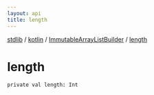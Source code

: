 ```yaml
---
layout: api
title: length
---
```

[stdlib](../../index.html) / [kotlin](../index.html) / [ImmutableArrayListBuilder](index.html) / [length](length.html)

# length

```
private val length: Int
```
